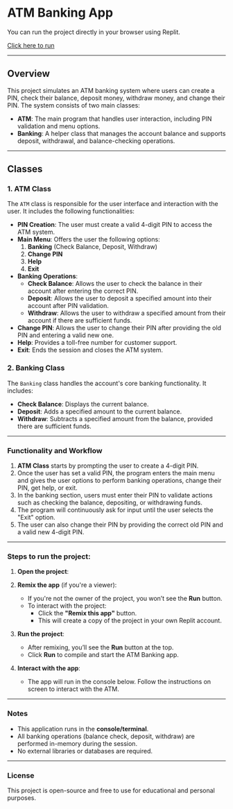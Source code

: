 # **ATM Banking App**
You can run the project directly in your browser using Replit.

[Click here to run](https://replit.com/@arunsaijaladan1/ATMBankingApp?v=1)

---


## **Overview**

This project simulates an ATM banking system where users can create a PIN, check their balance, deposit money, withdraw money, and change their PIN. The system consists of two main classes:

- **ATM**: The main program that handles user interaction, including PIN validation and menu options.
- **Banking**: A helper class that manages the account balance and supports deposit, withdrawal, and balance-checking operations.

---

## **Classes**

### **1. ATM Class**

The `ATM` class is responsible for the user interface and interaction with the user. It includes the following functionalities:

- **PIN Creation**: The user must create a valid 4-digit PIN to access the ATM system.
- **Main Menu**: Offers the user the following options:
  1. **Banking** (Check Balance, Deposit, Withdraw)
  2. **Change PIN**
  3. **Help**
  4. **Exit**
- **Banking Operations**:
  - **Check Balance**: Allows the user to check the balance in their account after entering the correct PIN.
  - **Deposit**: Allows the user to deposit a specified amount into their account after PIN validation.
  - **Withdraw**: Allows the user to withdraw a specified amount from their account if there are sufficient funds.
- **Change PIN**: Allows the user to change their PIN after providing the old PIN and entering a valid new one.
- **Help**: Provides a toll-free number for customer support.
- **Exit**: Ends the session and closes the ATM system.

### **2. Banking Class**

The `Banking` class handles the account's core banking functionality. It includes:

- **Check Balance**: Displays the current balance.
- **Deposit**: Adds a specified amount to the current balance.
- **Withdraw**: Subtracts a specified amount from the balance, provided there are sufficient funds.

---

### **Functionality and Workflow**

1. **ATM Class** starts by prompting the user to create a 4-digit PIN.
2. Once the user has set a valid PIN, the program enters the main menu and gives the user options to perform banking operations, change their PIN, get help, or exit.
3. In the banking section, users must enter their PIN to validate actions such as checking the balance, depositing, or withdrawing funds.
4. The program will continuously ask for input until the user selects the "Exit" option.
5. The user can also change their PIN by providing the correct old PIN and a valid new 4-digit PIN.

---
### **Steps to run the project:**

1. **Open the project**:

2. **Remix the app** (if you're a viewer):
   - If you're not the owner of the project, you won’t see the **Run** button.
   - To interact with the project:
     - Click the **"Remix this app"** button.
     - This will create a copy of the project in your own Replit account.

3. **Run the project**:
   - After remixing, you’ll see the **Run** button at the top.
   - Click **Run** to compile and start the ATM Banking app.

4. **Interact with the app**:
   - The app will run in the console below. Follow the instructions on screen to interact with the ATM.

---

### **Notes**

- This application runs in the **console/terminal**.
- All banking operations (balance check, deposit, withdraw) are performed in-memory during the session.
- No external libraries or databases are required.
---
### **License**

This project is open-source and free to use for educational and personal purposes.
